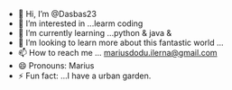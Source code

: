 - 👋 Hi, I’m @Dasbas23
- 👀 I’m interested in ...learm coding   
- 🌱 I’m currently learning ...python & java &
- 💞️ I’m looking to learn more about this fantastic world ...
- 📫 How to reach me ... mariusdodu.ilerna@gmail.com 
- 😄 Pronouns: Marius
- ⚡ Fun fact: ...I have a urban garden.

<!---
Dasbas23/Dasbas23 is a ✨ special ✨ repository because its `README.md` (this file) appears on your GitHub profile.
You can click the Preview link to take a look at your changes.
--->
